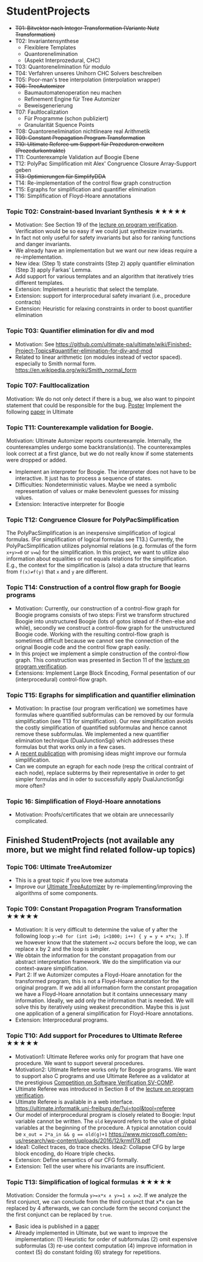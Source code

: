 # StudentProjects

* ~~T01: Bitvektor nach Integer Transformation (Variante Nutz Transformation)~~
* T02: Invariantensynthese
    * Flexiblere Templates
    * Quantorenelimination
    * (Aspekt Interprozedural, CHC)
* T03: Quantorenelimination für modulo
* T04: Verfahren unseres Unihorn CHC Solvers beschreiben
* T05: Poor-man's tree interpolation (interpolation wrapper)
* ~~T06: TreeAutomizer~~
    * Baumautomatenoperation neu machen
    * Refinement Engine für Tree Automizer
    * Beweisgenerierung
* T07: Faultlocalization
    * Für Programme (schon publiziert)
    * Granularität Squence Points
* T08: Quantorenelimination nichtlineare real Arithmetik
* ~~T09: Constant Propagation Program Transformation~~
* ~~T10: Ultimate Referee um Support für Prozeduren erweitern (Prozedurkontrakte)~~
* T11: Counterexample Validation auf Boogie Ebene
* T12: PolyPac Simplification mit Alex' Congruence Closure Array-Support geben
* ~~T13: Optimierungen für SimplifyDDA~~
* T14: Re-implementation of the control flow graph construction
* T15: Egraphs for simplification and quantifier elimination
* T16: Simplification of Floyd-Hoare annotations


### Topic T02: Constraint-based Invariant Synthesis ★★★★★
* Motivation: See Section 19 of the [lecture on program verification](https://swt.informatik.uni-freiburg.de/teaching/SS2022/program-verification). Verification would be so easy if we could just synthesize invariants.
* In fact not only useful for safety invariants but also for ranking functions and danger invariants.
* We already have an implementation but we want our new ideas require a re-implementation.
* New idea: (Step 1) state constraints (Step 2) apply quantifier elimination (Step 3) apply Farkas' Lemma.
* Add support for various templates and an algorithm that iteratively tries different templates.
* Extension: Implement a heuristic that select the template.
* Extension: support for interprocedural safety invariant (i.e., procedure contracts)
* Extension: Heuristic for relaxing constraints in order to boost quantifier elimination

### Topic T03: Quantifier elimination for div and mod
* Motivation: See https://github.com/ultimate-pa/ultimate/wiki/Finished-Project-Topics#quantifier-elimination-for-div-and-mod
* Related to linear arithmetic (on modules instead of vector spaced). especially to Smith normal form. https://en.wikipedia.org/wiki/Smith_normal_form

### Topic T07: Faultlocalization
Motivation: We do not only detect if there is a bug, we also want to pinpoint statement that could be responsible for the bug.
[Poster](http://www2.informatik.uni-freiburg.de/~heizmann/2019TACAS-Christakis,Heizmann,Mansur,Schilling,Wustholz-SemanticFaultLocalizationAndSuspiciousnessRanking.pdf)
Implement the following [paper](https://link.springer.com/chapter/10.1007/978-3-030-17462-0_13) in Ultimate

### Topic T11: Counterexample validation for Boogie.
Motivation: Ultimate Automizer reports counterexample. Internally, the counterexamples undergo some backtranslation(s). The counterexamples look correct at a first glance, but we do not really know if some statements were dropped or added.
* Implement an interpreter for Boogie. The interpreter does not have to be interactive. It just has to process a sequence of states.
* Difficulties: Nondeterministic values. Maybe we need a symbolic representation of values or make benevolent guesses for missing values.
* Extension: Interactive interpreter for Boogie

### Topic T12: Congruence Closure for PolyPacSimplification
The PolyPacSimplification is an inexpensive simplification of logical formulas. (For simplification of logical formulas see T13.) Currently, the PolyPacSimplification utilizes polynomial relations (e.g. formulas of the form `x+y>=0` or `v=w`) for the simplification. In this project, we want to utilize also information about equalities or not equals relations for the simplification. E.g., the context for the simplification is (also) a data structure that learns from `f(x)≠f(y)` that `x` and `y` are different.

### Topic T14: Construction of a control flow graph for Boogie programs
* Motivation: Currently, our construction of a control-flow graph for Boogie programs consists of two steps: First we transform structured Boogie into unstructured Boogie (lots of gotos istead of if-then-else and while), secondly we construct a control-flow graph for the unstructured Boogie code. Working with the resulting control-flow graph is sometimes difficult because we cannot see the connection of the orignal Boogie code and the control flow graph easily.
* In this project we implement a simple construction of the control-flow graph. This construction was presented in Section 11 of the [lecture on program verification](https://swt.informatik.uni-freiburg.de/teaching/SS2022/program-verification).
* Extensions: Implement Large Block Encoding, Formal pesentation of our (interprocedural) control-flow graph.

### Topic T15: Egraphs for simplification and quantifier elimination
* Motivation: In practise (our program verification) we sometimes have formulas where quantified subformulas can be removed by our formula simplification (see T13 for simplification). Our new simplification avoids the costly simplification of quantified subformulas and hence cannot remove these subformulas. We implemented a new quantifier elimination technique (DualJunctionSgi) which addresses these formulas but that works only in a few cases.
* A [recent publication](https://link.springer.com/chapter/10.1007/978-3-031-37703-7_4) with promising ideas might improve our formula simplification.
* Can we compute an egraph for each node (resp the critical contraint of each node), replace subterms by their representative in order to get simpler formulas and in oder to successfully apply DualJunctionSgi more often?

### Topic 16: Simplification of Floyd-Hoare annotations
* Motivation: Proofs/certificates that we obtain are unnecessarily complicated. 




## Finished StudentProjects (not available any more, but we might find related follow-up topics)

### Topic T06: Ultimate TreeAutomizer
* This is a great topic if you love tree automata
* Improve our [Ultimate TreeAutomizer](https://arxiv.org/abs/1907.03998v1) by re-implementing/improving the algorithms of some components.

### Topic T09: Constant Propagation Program Transformation ★★★★★
* Motivation: It is very difficult to determine the value of y after the following loop `y:=0 for (int i=0; i<1000; i++) { y = y + x*x; }`. If we however know that the statement `x=2` occurs before the loop, we can replace x by 2 and the loop is simpler.
* We obtain the information for the constant propagation from our abstract interpretation framework. We do the simplification via our context-aware simplification.
* Part 2: If we Automizer computes a Floyd-Hoare annotation for the transformed program, this is not a Floyd-Hoare annotation for the original program. If we add all information form the constant propagation we have a Floyd-Hoare annotation but it contains unnecessary many information. Ideally, we add only the information that is needed. We will solve this by iteratively using weakest precondition. Maybe this is just one application of a general simplification for Floyd-Hoare annotations.
* Extension: Interprocedural programs.

### Topic T10: Add support for Procedures to Ultimate Referee ★★★★★
* Motivation1:  Ultimate Referee works only for program that have one procedure. We want to support several procedures.
* Motivation2:  Ultimate Referee works only for Boogie programs. We want to support also C programs and use Ultimate Referee as a validator at the prestigious [Competition on Software Verification SV-COMP](https://sv-comp.sosy-lab.org/). 
* Ultimate Referee was introduced in Section 8 of the [lecture on program verification](https://swt.informatik.uni-freiburg.de/teaching/SS2022/program-verification).
* Ultimate Referee is available in a web interface. https://ultimate.informatik.uni-freiburg.de/?ui=tool&tool=referee
* Our model of interprocedural program is closely related to Boogie: Input variable cannot be written. The `old` keyword refers to the value of global variables at the beginning of the procedure. A typical annotation could be `x_out = 2*a_in && g == old(g)+1` https://www.microsoft.com/en-us/research/wp-content/uploads/2016/12/krml178.pdf
* Idea1: Collect traces, do trace checks. Idea2: Collapse CFG by large block encoding, do Hoare triple checks.
* Extension: Define semantics of our CFG formally.
* Extension: Tell the user where his invariants are insufficient.

### Topic T13: Simplification of logical formulas ★★★★★
Motivation: Consider the formula `y>=x*x ∧ y>=1 ∧ x=2`. If we analyze the first conjunct, we can conclude from the third conjunct that x*x can be replaced by 4 afterwards, we can conclude form the second conjunct the the first conjunct can be replaced by `true`.
* Basic idea is published in a [paper](https://theory.stanford.edu/~aiken/publications/papers/sas10.pdf)
* Already implemented in Ultimate, but we want to improve the implementation: (1) Heuristic for order of subformulas (2) omit expensive subformulas (3) re-use context computation (4) improve information in context (5) do constant folding (6) strategy for repetitions.
